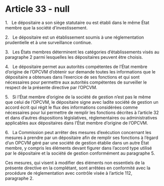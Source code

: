 # Article 33 - null


1.   Le dépositaire a son siège statutaire ou est établi dans le même État membre que la société d’investissement.

2.   Le dépositaire est un établissement soumis à une réglementation prudentielle et à une surveillance continue.

3.   Les États membres déterminent les catégories d’établissements visés au paragraphe 2 parmi lesquelles les dépositaires peuvent être choisis.

4.   Le dépositaire permet aux autorités compétentes de l’État membre d’origine de l’OPCVM d’obtenir sur demande toutes les informations que le dépositaire a obtenues dans l’exercice de ses fonctions et qui sont nécessaires pour permettre aux autorités compétentes de surveiller le respect de la présente directive par l’OPCVM.

5.   Si l’État membre d’origine de la société de gestion n’est pas le même que celui de l’OPCVM, le dépositaire signe avec ladite société de gestion un accord écrit qui régit le flux des informations considérées comme nécessaires pour lui permettre de remplir les fonctions décrites à l’article 32 et dans d’autres dispositions législatives, réglementaires ou administratives applicables aux dépositaires dans l’État membre d’origine de l’OPCVM.

6.   La Commission peut arrêter des mesures d’exécution concernant les mesures à prendre par un dépositaire afin de remplir ses fonctions à l’égard d’un OPCVM géré par une société de gestion établie dans un autre État membre, y compris les éléments devant figurer dans l’accord type utilisé par le dépositaire et la société de gestion conformément au paragraphe 5.

Ces mesures, qui visent à modifier des éléments non essentiels de la présente directive en la complétant, sont arrêtées en conformité avec la procédure de réglementation avec contrôle visée à l’article 112, paragraphe 2.
